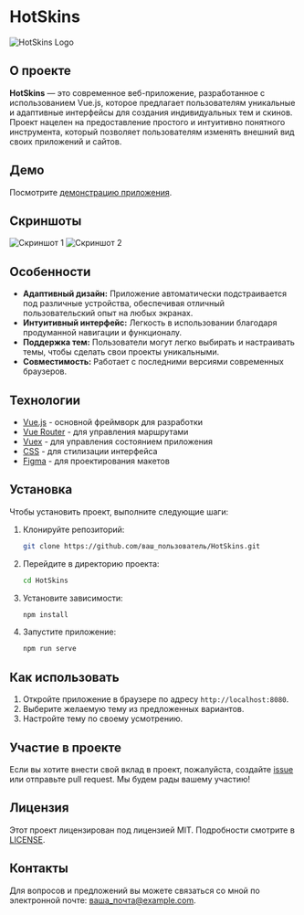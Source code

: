 
# HotSkins

![HotSkins Logo](ссылка_на_логотип) <!-- Здесь можно вставить ссылку на изображение логотипа проекта -->

## О проекте

**HotSkins** — это современное веб-приложение, разработанное с использованием Vue.js, которое предлагает пользователям уникальные и адаптивные интерфейсы для создания индивидуальных тем и скинов. Проект нацелен на предоставление простого и интуитивно понятного инструмента, который позволяет пользователям изменять внешний вид своих приложений и сайтов.

## Демо

Посмотрите [демонстрацию приложения](ссылка_на_демо).

## Скриншоты

![Скриншот 1](ссылка_на_скриншот_1)
![Скриншот 2](ссылка_на_скриншот_2)

## Особенности

- **Адаптивный дизайн:** Приложение автоматически подстраивается под различные устройства, обеспечивая отличный пользовательский опыт на любых экранах.
- **Интуитивный интерфейс:** Легкость в использовании благодаря продуманной навигации и функционалу.
- **Поддержка тем:** Пользователи могут легко выбирать и настраивать темы, чтобы сделать свои проекты уникальными.
- **Совместимость:** Работает с последними версиями современных браузеров.

## Технологии

- [Vue.js](https://vuejs.org/) - основной фреймворк для разработки
- [Vue Router](https://router.vuejs.org/) - для управления маршрутами
- [Vuex](https://vuex.vuejs.org/) - для управления состоянием приложения
- [CSS](https://www.w3schools.com/css/) - для стилизации интерфейса
- [Figma](https://www.figma.com/) - для проектирования макетов

## Установка

Чтобы установить проект, выполните следующие шаги:

1. Клонируйте репозиторий:
   ```bash
   git clone https://github.com/ваш_пользователь/HotSkins.git
   ```
2. Перейдите в директорию проекта:
   ```bash
   cd HotSkins
   ```
3. Установите зависимости:
   ```bash
   npm install
   ```
4. Запустите приложение:
   ```bash
   npm run serve
   ```

## Как использовать

1. Откройте приложение в браузере по адресу `http://localhost:8080`.
2. Выберите желаемую тему из предложенных вариантов.
3. Настройте тему по своему усмотрению.

## Участие в проекте

Если вы хотите внести свой вклад в проект, пожалуйста, создайте [issue](ссылка_на_issues) или отправьте pull request. Мы будем рады вашему участию!

## Лицензия

Этот проект лицензирован под лицензией MIT. Подробности смотрите в [LICENSE](ссылка_на_license).

## Контакты

Для вопросов и предложений вы можете связаться со мной по электронной почте: [ваша_почта@example.com](mailto:ваша_почта@example.com).

